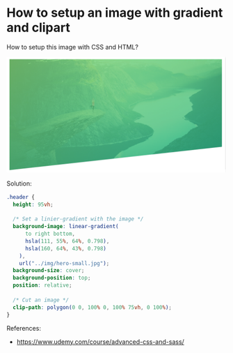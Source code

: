 # How to setup an image with gradient and clipart

How to setup this image with CSS and HTML?

![alt text](./img-gradient-clip.png)

Solution:

```css
.header {
  height: 95vh;

  /* Set a linier-gradient with the image */
  background-image: linear-gradient(
      to right bottom,
      hsla(111, 55%, 64%, 0.798),
      hsla(160, 64%, 43%, 0.798)
    ),
    url("../img/hero-small.jpg");
  background-size: cover;
  background-position: top;
  position: relative;

  /* Cut an image */
  clip-path: polygon(0 0, 100% 0, 100% 75vh, 0 100%);
}
```

References:
* https://www.udemy.com/course/advanced-css-and-sass/
